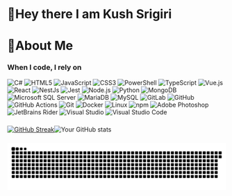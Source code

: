 # 👋Hey there I am Kush Srigiri

# 💎About Me


<h3>When I code, I rely on </h3>

<p>
<img alt="C#" src="https://cdn.jsdelivr.net/gh/devicons/devicon/icons/csharp/csharp-original.svg" width="50" height="50"/>
<img alt="HTML5" src="https://cdn.jsdelivr.net/gh/devicons/devicon/icons/html5/html5-original.svg" width="50" height="50"/>
<img alt="JavaScript" src="https://cdn.jsdelivr.net/gh/devicons/devicon/icons/javascript/javascript-original.svg" width="50" height="50"/>
<img alt="CSS3" src="https://cdn.jsdelivr.net/gh/devicons/devicon/icons/css3/css3-original.svg" width="50" height="50"/>
<img alt="PowerShell" src="https://cdn.jsdelivr.net/gh/devicons/devicon/icons/powershell/powershell-original.svg" width="50" height="50"/>
<img alt="TypeScript" src="https://cdn.jsdelivr.net/gh/devicons/devicon/icons/typescript/typescript-original.svg" width="50" height="50"/>
<img alt="Vue.js" src="https://cdn.jsdelivr.net/gh/devicons/devicon/icons/vuejs/vuejs-original.svg" width="50" height="50"/>
<img alt="React" src="https://cdn.jsdelivr.net/gh/devicons/devicon/icons/react/react-original.svg" width="50" height="50"/>
<img alt="NestJs" src="https://cdn.jsdelivr.net/gh/devicons/devicon/icons/nestjs/nestjs-plain.svg" width="50" height="50"/>
<img alt="Jest" src="https://cdn.jsdelivr.net/gh/devicons/devicon/icons/jest/jest-plain.svg" width="50" height="50"/>
<img alt="Node.js" src="https://cdn.jsdelivr.net/gh/devicons/devicon/icons/nodejs/nodejs-original.svg" width="50" height="50"/>
<img alt="Python" src="https://cdn.jsdelivr.net/gh/devicons/devicon/icons/python/python-original.svg" width="50" height="50"/>
<img alt="MongoDB" src="https://cdn.jsdelivr.net/gh/devicons/devicon/icons/mongodb/mongodb-original.svg" width="50" height="50"/>
<img alt="Microsoft SQL Server" src="https://cdn.jsdelivr.net/gh/devicons/devicon/icons/microsoftsqlserver/microsoftsqlserver-plain.svg" width="50" height="50"/>
<img alt="MariaDB" src="https://cdn.jsdelivr.net/gh/devicons/devicon/icons/mariadb/mariadb-original.svg" width="50" height="50"/>
<img alt="MySQL" src="https://cdn.jsdelivr.net/gh/devicons/devicon/icons/mysql/mysql-original.svg" width="50" height="50"/>
<img alt="GitLab" src="https://cdn.jsdelivr.net/gh/devicons/devicon/icons/gitlab/gitlab-original.svg" width="50" height="50"/>
<img alt="GitHub" src="https://cdn.jsdelivr.net/gh/devicons/devicon/icons/github/github-original.svg" width="50" height="50"/>
<img alt="GitHub Actions" src="https://cdn.jsdelivr.net/gh/devicons/devicon/icons/github/github-original.svg" width="50" height="50"/>
<img alt="Git" src="https://cdn.jsdelivr.net/gh/devicons/devicon/icons/git/git-original.svg" width="50" height="50"/>
<img alt="Docker" src="https://cdn.jsdelivr.net/gh/devicons/devicon/icons/docker/docker-original.svg" width="50" height="50"/>
<img alt="Linux" src="https://cdn.jsdelivr.net/gh/devicons/devicon/icons/linux/linux-original.svg" width="50" height="50"/>
<img alt="npm" src="https://cdn.jsdelivr.net/gh/devicons/devicon/icons/npm/npm-original-wordmark.svg" width="50" height="50"/>
<img alt="Adobe Photoshop" src="https://cdn.jsdelivr.net/gh/devicons/devicon/icons/photoshop/photoshop-plain.svg" width="50" height="50"/>
<img alt="JetBrains Rider" src="https://cdn.jsdelivr.net/gh/devicons/devicon/icons/rider/rider-original.svg" width="50" height="50"/>
<img alt="Visual Studio" src="https://cdn.jsdelivr.net/gh/devicons/devicon/icons/visualstudio/visualstudio-plain.svg" width="50" height="50"/>
<img alt="Visual Studio Code" src="https://cdn.jsdelivr.net/gh/devicons/devicon/icons/vscode/vscode-original.svg" width="50" height="50"/>
</p>

###

[![GitHub Streak](https://github-readme-streak-stats.herokuapp.com?user=Kush-Srigiri&theme=dark&ring=0558D4&file=0558D4&currStreakNum=0558D4&currStreakLabel=0558D4&hide_border=true)](https://git.io/streak-stats)![Your GitHub stats](https://github-readme-stats.vercel.app/api?username=Kush-Srigiri&hide_border=true&show_icons=true&bg_color=151515&title_color=0558D4&icon_color=0558D4&text_bold=false&text_color=9e9e9e)



###


<picture>
<source media="(prefers-color-scheme: dark)" srcset="https://raw.githubusercontent.com/Jamie-Poeffel/Jamie-Poeffel/output/github-snake-dark.svg" />
<source media="(prefers-color-scheme: light)" srcset="https://raw.githubusercontent.com/Jamie-Poeffel/Jamie-Poeffel/output/github-snake.svg" />
<img alt="github-snake" src="https://raw.githubusercontent.com/Jamie-Poeffel/Jamie-Poeffel/output/github-snake.svg" />
</picture>


